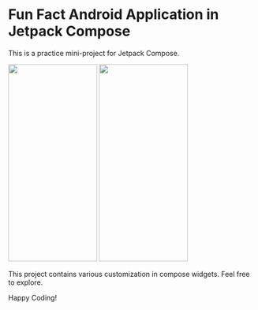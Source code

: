 # Fun Fact Android Application in Jetpack Compose
This is a practice mini-project for Jetpack Compose.

<img src="https://github.com/rjrocks1908/FunFacts_JetPackCompose/assets/33928238/9eb99f99-2b91-4bda-adf4-f49241ceb177" width="180" height="400" />
<img src="https://github.com/rjrocks1908/FunFacts_JetPackCompose/assets/33928238/570088b4-2086-4bf0-b9e6-6fd555b43688" width="180" height="400" />


This project contains various customization in compose widgets. Feel free to explore.

Happy Coding!
